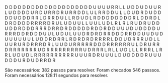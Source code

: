 D D D D D D D D D D D D D D D D D D D D U U U U R R L L U D D U D U U R L U D D D D U R D U R R D R U R R D D L U L R R D D U L L D U D R D U 
D D D D U D D D R R L D R R D U L L R D U D L R D D D D D D D D R L D D R D L D R D D D D R R R R D R U L U D U U L L U U L U D L R L R L R U 
D R U D D U D D R D D D R R R D R R D R D D D D D R D D R D D U U U D U D D D D U R R R D D R D D D U U L U D U L U U D R D R D R R D D D R R 
D D U U D U D U U U U U U L U D D R D R R L R D R D R D R R R R L D D U D R R R U D L L U U R U R D R R R D R L U U D U R R R R R D D D R R R 
R R R U L D R U R R D R R R R R R R U D R R R R R R R R R U D R R R L R L L U D L L L R R R L L R R L U D U D L R R R R R R R R R R U U U R D 
R U U U L D U D D D D R U U U D D D U R D U D R R D R

São necessários: 382 passos para resolver.
Foram checados 546 passsos.
Foram necessários 128.11 segundos para resolver.